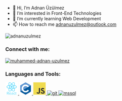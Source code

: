 - 👋 Hi, I’m Adnan Üzülmez
- 👀 I’m interested in Front-End Technologies
- 🌱 I’m currently learning Web Development
- 📫 How to reach me adnanuzulmez@outlook.com

<p align="left"> <img src="https://komarev.com/ghpvc/?username=adnanuzulmez&label=Profile%20views&color=0e75b6&style=flat" alt="adnanuzulmez" /> </p>
<h3 align="left">Connect with me:</h3>
<p align="left">
<a href="https://linkedin.com/in/muhammed-adnan-uzulmez" target="blank"><img align="center" src="https://raw.githubusercontent.com/rahuldkjain/github-profile-readme-generator/master/src/images/icons/Social/linked-in-alt.svg" alt="muhammed-adnan-uzulmez" height="30" width="40" /></a>
</p>

<h3 align="left">Languages and Tools:</h3>
<p align="left"> <a href="https://reactjs.org/" target="_blank" rel="noreferrer"> <img src="https://raw.githubusercontent.com/devicons/devicon/master/icons/react/react-original-wordmark.svg" alt="react" width="40" height="40"/> </a> <a href="https://www.cprogramming.com/" target="_blank" rel="noreferrer"> <img src="https://raw.githubusercontent.com/devicons/devicon/master/icons/c/c-original.svg" alt="c" width="40" height="40"/> </a> <a href="https://developer.mozilla.org/en-US/docs/Web/JavaScript" target="_blank" rel="noreferrer"> <img src="https://raw.githubusercontent.com/devicons/devicon/master/icons/javascript/javascript-original.svg" alt="javascript" width="40" height="40"/> </a>  <a href="https://git-scm.com/" target="_blank" rel="noreferrer"> <img src="https://www.vectorlogo.zone/logos/git-scm/git-scm-icon.svg" alt="git" width="40" height="40"/> </a> <a href="https://www.microsoft.com/en-us/sql-server" target="_blank" rel="noreferrer"> <img src="https://www.svgrepo.com/show/303229/microsoft-sql-server-logo.svg" alt="mssql" width="40" height="40"/> </a>  
<!---
adnanuzulmez/adnanuzulmez is a ✨ special ✨ repository because its `README.md` (this file) appears on your GitHub profile.
You can click the Preview link to take a look at your changes.
--->
